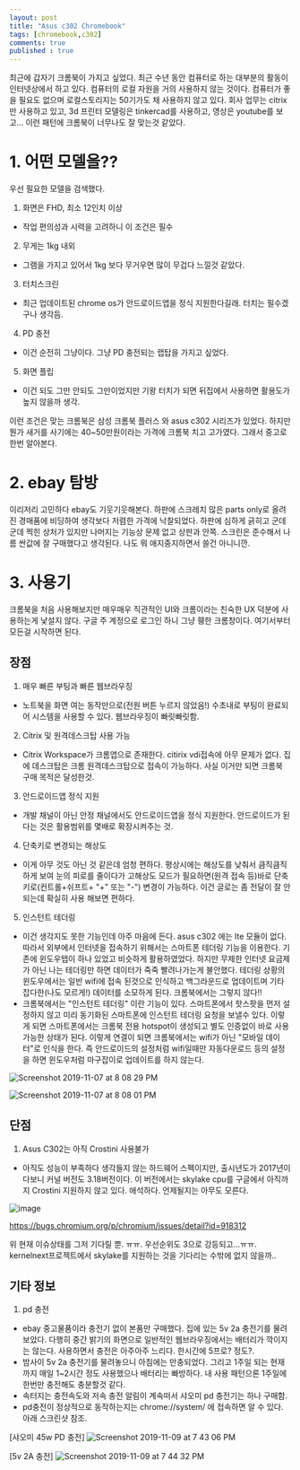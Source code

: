 ```yaml
---
layout: post
title: "Asus c302 Chromebook"
tags: [chromebook,c302]
comments: true
published : true
---
```


최근에 갑자기 크롬북이 가지고 싶었다. 최근 수년 동안 컴퓨터로 하는 대부분의 활동이 인터넷상에서 하고 있다. 컴퓨터의 로컬 자원을 거의 사용하지 않는 것이다. 컴퓨터가 좋을 필요도 없으며 로컬스토리지는 50기가도 채 사용하지 않고 있다. 회사 업무는 citrix만 사용하고 있고, 3d 프린터 모델링은 tinkercad를 사용하고, 영상은 youtube를 보고... 이런 패턴에 크롬북이 너무나도 잘 맞는것 같았다. 

# 1. 어떤 모델을??

우선 필요한 모델을 검색했다.

1. 화면은 FHD, 최소 12인치 이상
  * 작업 편의성과 시력을 고려하니 이 조건은 필수
2. 무게는 1kg 내외
  * 그램을 가지고 있어서 1kg 보다 무거우면 많이 무겁다 느낄것 같았다.
3. 터치스크린
  * 최근 업데이트된 chrome os가 안드로이드앱을 정식 지원한다길래. 터치는 필수겠구나 생각듬.
4. PD 충전
  * 이건 순전히 그냥이다. 그냥 PD 충전되는 랩탑을 가지고 싶었다.
5. 화면 플립
  * 이건 되도 그만 안되도 그만이었지만 기왕 터치가 되면 뒤집에서 사용하면 활용도가 높지 않을까 생각.
  
  
이런 조건은 맞는 크롬북은 삼성 크롬북 플러스 와 asus c302 시리즈가 있었다. 하지만 뭔가 새거를 사기에는 40~50만원이라는 가격에 크롬북 치고 고가였다. 그래서 중고로 한번 알아본다. 

# 2. ebay 탐방

이리저리 고민하다 ebay도 기웃기웃해본다. 하판에 스크레치 많은 parts only로 올려진 경매품에 비딩하여 생각보다 저렴한 가격에 낙찰되었다. 하판에 심하게 긁히고 군데군데 찍힌 상처가 있지만 나머지는 기능상 문제 없고 상판과 안쪽. 스크린은 준수해서 나름 싼값에 잘 구매했다고 생각된다. 나도 뭐 애지중지하면서 쓸건 아니니깐.

# 3. 사용기
크롬북을 처음 사용해보지만 매우매우 직관적인 UI와 크롬이라는 친숙한 UX 덕분에 사용하는게 낯설지 않다. 구글 주 계정으로 로그인 하니 그냥 휑한 크롬창이다. 여기서부터 모든걸 시작하면 된다.

## 장점

1. 매우 빠른 부팅과 빠른 웹브라우징
 * 노트북을 화면 여는 동작만으로(전원 버튼 누르지 않았음!) 수초내로 부팅이 완료되어 시스템을 사용할 수 있다. 웹브라우징이 빠릿빠릿함.
2. Citrix 및 원격데스크탑 사용 가능
 * Citrix Workspace가 크롬앱으로 존재한다. citirix vdi접속에 아무 문제가 없다. 집에 데스크탑은 크롬 원격데스크탑으로 접속이 가능하다. 사실 이거만 되면 크롬북 구매 목적은 달성한것.
3. 안드로이드앱 정식 지원
 * 개발 채널이 아닌 안정 채널에서도 안드로이드앱을 정식 지원한다. 안드로이드가 된다는 것은 활용범위를 몇배로 확장시켜주는 것.
4. 단축키로 변경되는 해상도
 * 이게 아무 것도 아닌 것 같은데 엄청 편하다. 평상시에는 해상도를 낮춰서 큼직큼직하게 보여 눈의 피로를 줄이다가 고해상도 모드가 필요하면(원격 접속 등)바로 단축키로(컨트롤+쉬프트+ "+" 또는 "-") 변경이 가능하다. 이건 글로는 좀 전달이 잘 안되는데 확실히 사용 해보면 편하다.
5. 인스턴트 테더링
 * 이건 생각지도 못한 기능인데 아주 마음에 든다. asus c302 에는 lte 모듈이 없다. 따라서 외부에서 인터넷을 접속하기 위해서는 스마트폰 테더링 기능을 이용한다. 기존에 윈도우탭이 하나 있었고 비슷하게 활용하였었다. 하지만 무제한 인터넷 요금제가 아닌 나는 테더링만 하면 데이터가 죽죽 빨려나가는게 불안했다. 테더링 상황의 윈도우에서는 일반 wifi에 접속 된것으로 인식하고 백그라운드로 업데이트며 기타 잡다한(나도 모르게!)  데이터를 소모하게 된다. 크롬북에서는 그렇지 않다!!
 * 크롬북에서는 "인스턴트 테더링" 이란 기능이 있다. 스마트폰에서 핫스팟을 먼저 설정하지 않고 미리 동기화된 스마트폰에 인스턴트 테더링 요청을 보낼수 있다. 이렇게 되면 스마트폰에서는 크롬북 전용 hotspot이 생성되고 별도 인증없이 바로 사용 가능한 상태가 된다. 이렇게 연결이 되면 크롬북에서는 wifi가 아닌 "모바일 데이터"로 인식을 한다. 즉 안드로이드의 설정처럼 wifi일때만 자동다운로드 등의 설정을 하면 윈도우처럼 마구잡이로 업데이트를 하지 않는다. 

![Screenshot 2019-11-07 at 8 08 29 PM](https://user-images.githubusercontent.com/19382541/68469669-f68ef700-025d-11ea-97ff-deb83659edb7.png)

![Screenshot 2019-11-07 at 8 08 01 PM](https://user-images.githubusercontent.com/19382541/68469671-f68ef700-025d-11ea-9738-ee57d666de97.png)


## 단점

1. Asus C302는 아직 Crostini 사용불가
 * 아직도 성능이 부족하다 생각들지 않는 하드웨어 스펙이지만, 출시년도가 2017년이다보니 커널 버전도 3.18버전이다. 이 버전에서는 skylake cpu를 구글에서 아직까지 Crostini 지원하지 않고 있다. 애석하다. 언제될지는 아무도 모른다.  

![image](https://user-images.githubusercontent.com/19382541/68468650-ce05fd80-025b-11ea-8929-74c72620d305.png)


https://bugs.chromium.org/p/chromium/issues/detail?id=918312

위 현재 이슈상태를 그저 기다릴 뿐. ㅠㅠ. 우선순위도 3으로 강등되고...ㅠㅠ. kernelnext프로젝트에서 skylake를 지원하는 것을 기다리는 수밖에 없지 않을까..

## 기타 정보

 1. pd 충전
  * ebay 중고물품이라 충전기 없이 본품만 구매했다. 집에 있는 5v 2a 충전기를 물려 보았다. 다행히 중간 밝기의 화면으로 일반적인 웹브라우징에서는 배터리가 깍이지는 않는다. 사용하면서 충전은 아주아주 느리다. 한시간에 5프로? 정도?. 
  * 밤사이 5v 2a 충전기를 물려놓으니 아침에는 만충되었다. 그리고 1주일 되는 현재까지 매일 1~2시간 정도 사용했으나 배터리는 빠방하다. 내 사용 패턴으론 1주일에 한번만 충전해도 충분할것 같다.
  * 속터지는 충전속도와 저속 충전 알림이 계속떠서 샤오미 pd 충전기는 하나 구매함.
  * pd충전이 정상적으로 동작하는지는 chrome://system/ 에 접속하면 알 수 있다. 아래 스크린샷 참조.

[샤오미 45w PD 충전]
![Screenshot 2019-11-09 at 7 43 06 PM](https://user-images.githubusercontent.com/19382541/68528544-a1bfaf00-0337-11ea-865b-50342efc7a4b.png)

[5v 2A 충전]
![Screenshot 2019-11-09 at 7 44 32 PM](https://user-images.githubusercontent.com/19382541/68528543-a1bfaf00-0337-11ea-9e3d-2cbb49fad041.png)

